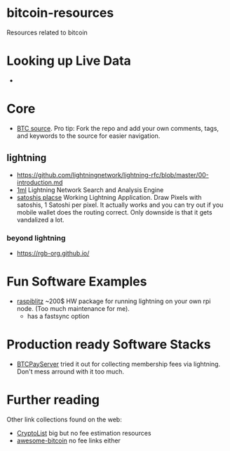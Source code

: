 # bitcoin-resources
Resources related to bitcoin

# Looking up Live Data

* 

# Core

* [BTC source](https://github.com/bitcoin/bitcoin). Pro tip: Fork the repo and add your own comments, tags, and keywords to the source for easier navigation.

## lightning

* https://github.com/lightningnetwork/lightning-rfc/blob/master/00-introduction.md
* [1ml](https://1ml.com/) Lightning Network Search and Analysis Engine
* [satoshis placse](https://satoshis.place/) Working Lightning Application. Draw Pixels with satoshis, 1 Satoshi per pixel. It actually works and you can try out if you mobile wallet does the routing correct. Only downside is that it gets vandalized a lot.

### beyond lightning

* https://rgb-org.github.io/

# Fun Software Examples

* [raspiblitz](https://github.com/rootzoll/raspiblitz) ~200$ HW package for running lightning on your own rpi node. (Too much maintenance for me).
  * has a fastsync option

# Production ready Software Stacks

* [BTCPayServer](https://github.com/btcpayserver/btcpayserver-docker) tried it out for collecting membership fees via lightning. Don't mess arround with it too much.


# Further reading

Other link collections found on the web:

* [CryptoList](https://github.com/coinpride/CryptoList) big but no fee estimation resources
* [awesome-bitcoin](https://github.com/igorbarinov/awesome-bitcoin) no fee links either
